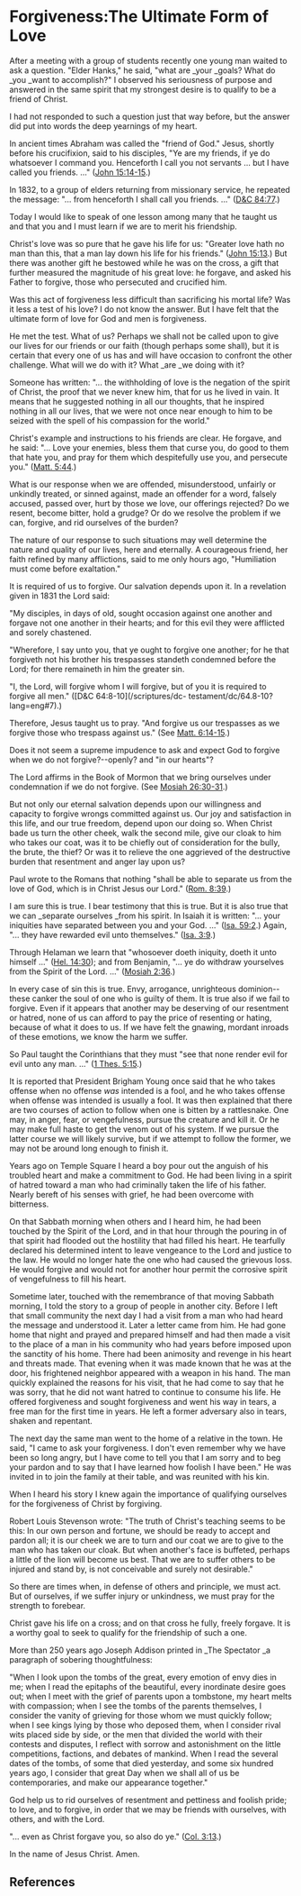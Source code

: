 # Forgiveness:The Ultimate Form of Love

After a meeting with a group of students recently one young man waited to ask
a question. "Elder Hanks," he said, "what are _your _goals? What do _you _want
to accomplish?" I observed his seriousness of purpose and answered in the same
spirit that my strongest desire is to qualify to be a friend of Christ.

I had not responded to such a question just that way before, but the answer
did put into words the deep yearnings of my heart.

In ancient times Abraham was called the "friend of God." Jesus, shortly before
his crucifixion, said to his disciples, "Ye are my friends, if ye do
whatsoever I command you. Henceforth I call you not servants ... but I have
called you friends. ..." ([John
15:14-15](/scriptures/nt/john/15.14-15?lang=eng#13).)

In 1832, to a group of elders returning from missionary service, he repeated
the message: "... from henceforth I shall call you friends. ..." ([D&amp;C
84:77](/scriptures/dc-testament/dc/84.77?lang=eng#76).)

Today I would like to speak of one lesson among many that he taught us and
that you and I must learn if we are to merit his friendship.

Christ's love was so pure that he gave his life for us: "Greater love hath no
man than this, that a man lay down his life for his friends." ([John
15:13](/scriptures/nt/john/15.13?lang=eng#12).) But there was another gift he
bestowed while he was on the cross, a gift that further measured the magnitude
of his great love: he forgave, and asked his Father to forgive, those who
persecuted and crucified him.

Was this act of forgiveness less difficult than sacrificing his mortal life?
Was it less a test of his love? I do not know the answer. But I have felt that
the ultimate form of love for God and men is forgiveness.

He met the test. What of us? Perhaps we shall not be called upon to give our
lives for our friends or our faith (though perhaps some shall), but it is
certain that every one of us has and will have occasion to confront the other
challenge. What will we do with it? What _are _we doing with it?

Someone has written: "... the withholding of love is the negation of the spirit
of Christ, the proof that we never knew him, that for us he lived in vain. It
means that he suggested nothing in all our thoughts, that he inspired nothing
in all our lives, that we were not once near enough to him to be seized with
the spell of his compassion for the world."

Christ's example and instructions to his friends are clear. He forgave, and he
said: "... Love your enemies, bless them that curse you, do good to them that
hate you, and pray for them which despitefully use you, and persecute you."
([Matt. 5:44](/scriptures/nt/matt/5.44?lang=eng#43).)

What is our response when we are offended, misunderstood, unfairly or unkindly
treated, or sinned against, made an offender for a word, falsely accused,
passed over, hurt by those we love, our offerings rejected? Do we resent,
become bitter, hold a grudge? Or do we resolve the problem if we can, forgive,
and rid ourselves of the burden?

The nature of our response to such situations may well determine the nature
and quality of our lives, here and eternally. A courageous friend, her faith
refined by many afflictions, said to me only hours ago, "Humiliation must come
before exaltation."

It is required of us to forgive. Our salvation depends upon it. In a
revelation given in 1831 the Lord said:

"My disciples, in days of old, sought occasion against one another and forgave
not one another in their hearts; and for this evil they were afflicted and
sorely chastened.

"Wherefore, I say unto you, that ye ought to forgive one another; for he that
forgiveth not his brother his trespasses standeth condemned before the Lord;
for there remaineth in him the greater sin.

"I, the Lord, will forgive whom I will forgive, but of you it is required to
forgive all men." ([D&amp;C 64:8-10](/scriptures/dc-
testament/dc/64.8-10?lang=eng#7).)

Therefore, Jesus taught us to pray. "And forgive us our trespasses as we
forgive those who trespass against us." (See [Matt.
6:14-15](/scriptures/nt/matt/6.14-15?lang=eng#13).)

Does it not seem a supreme impudence to ask and expect God to forgive when we
do not forgive?--openly? and "in our hearts"?

The Lord affirms in the Book of Mormon that we bring ourselves under
condemnation if we do not forgive. (See [Mosiah
26:30-31](/scriptures/bofm/mosiah/26.30-31?lang=eng#29).)

But not only our eternal salvation depends upon our willingness and capacity
to forgive wrongs committed against us. Our joy and satisfaction in this life,
and our true freedom, depend upon our doing so. When Christ bade us turn the
other cheek, walk the second mile, give our cloak to him who takes our coat,
was it to be chiefly out of consideration for the bully, the brute, the thief?
Or was it to relieve the one aggrieved of the destructive burden that
resentment and anger lay upon us?

Paul wrote to the Romans that nothing "shall be able to separate us from the
love of God, which is in Christ Jesus our Lord." ([Rom.
8:39](/scriptures/nt/rom/8.39?lang=eng#38).)

I am sure this is true. I bear testimony that this is true. But it is also
true that we can _separate ourselves _from his spirit. In Isaiah it is
written: "... your iniquities have separated between you and your God. ..." ([Isa.
59:2](/scriptures/ot/isa/59.2?lang=eng#1).) Again, "... they have rewarded evil
unto themselves." ([Isa. 3:9](/scriptures/ot/isa/3.9?lang=eng#8).)

Through Helaman we learn that "whosoever doeth iniquity, doeth it unto himself
..." ([Hel. 14:30](/scriptures/bofm/hel/14.30?lang=eng#29)); and from Benjamin,
"... ye do withdraw yourselves from the Spirit of the Lord. ..." ([Mosiah
2:36](/scriptures/bofm/mosiah/2.36?lang=eng#35).)

In every case of sin this is true. Envy, arrogance, unrighteous dominion--
these canker the soul of one who is guilty of them. It is true also if we fail
to forgive. Even if it appears that another may be deserving of our resentment
or hatred, none of us can afford to pay the price of resenting or hating,
because of what it does to us. If we have felt the gnawing, mordant inroads of
these emotions, we know the harm we suffer.

So Paul taught the Corinthians that they must "see that none render evil for
evil unto any man. ..." ([1 Thes.
5:15](/scriptures/nt/1-thes/5.15?lang=eng#14).)

It is reported that President Brigham Young once said that he who takes
offense when no offense _was_ intended is a fool, and he who takes offense
when offense was intended is usually a fool. It was then explained that there
are two courses of action to follow when one is bitten by a rattlesnake. One
may, in anger, fear, or vengefulness, pursue the creature and kill it. Or he
may make full haste to get the venom out of his system. If we pursue the
latter course we will likely survive, but if we attempt to follow the former,
we may not be around long enough to finish it.

Years ago on Temple Square I heard a boy pour out the anguish of his troubled
heart and make a commitment to God. He had been living in a spirit of hatred
toward a man who had criminally taken the life of his father. Nearly bereft of
his senses with grief, he had been overcome with bitterness.

On that Sabbath morning when others and I heard him, he had been touched by
the Spirit of the Lord, and in that hour through the pouring in of that spirit
had flooded out the hostility that had filled his heart. He tearfully declared
his determined intent to leave vengeance to the Lord and justice to the law.
He would no longer hate the one who had caused the grievous loss. He would
forgive and would not for another hour permit the corrosive spirit of
vengefulness to fill his heart.

Sometime later, touched with the remembrance of that moving Sabbath morning, I
told the story to a group of people in another city. Before I left that small
community the next day I had a visit from a man who had heard the message and
understood it. Later a letter came from him. He had gone home that night and
prayed and prepared himself and had then made a visit to the place of a man in
his community who had years before imposed upon the sanctity of his home.
There had been animosity and revenge in his heart and threats made. That
evening when it was made known that he was at the door, his frightened
neighbor appeared with a weapon in his hand. The man quickly explained the
reasons for his visit, that he had come to say that he was sorry, that he did
not want hatred to continue to consume his life. He offered forgiveness and
sought forgiveness and went his way in tears, a free man for the first time in
years. He left a former adversary also in tears, shaken and repentant.

The next day the same man went to the home of a relative in the town. He said,
"I came to ask your forgiveness. I don't even remember why we have been so
long angry, but I have come to tell you that I am sorry and to beg your pardon
and to say that I have learned how foolish I have been." He was invited in to
join the family at their table, and was reunited with his kin.

When I heard his story I knew again the importance of qualifying ourselves for
the forgiveness of Christ by forgiving.

Robert Louis Stevenson wrote: "The truth of Christ's teaching seems to be
this: In our own person and fortune, we should be ready to accept and pardon
all; it is our cheek we are to turn and our coat we are to give to the man who
has taken our cloak. But when another's face is buffeted, perhaps a little of
the lion will become us best. That we are to suffer others to be injured and
stand by, is not conceivable and surely not desirable."

So there are times when, in defense of others and principle, we must act. But
of ourselves, if we suffer injury or unkindness, we must pray for the strength
to forebear.

Christ gave his life on a cross; and on that cross he fully, freely forgave.
It is a worthy goal to seek to qualify for the friendship of such a one.

More than 250 years ago Joseph Addison printed in _The Spectator _a paragraph
of sobering thoughtfulness:

"When I look upon the tombs of the great, every emotion of envy dies in me;
when I read the epitaphs of the beautiful, every inordinate desire goes out;
when I meet with the grief of parents upon a tombstone, my heart melts with
compassion; when I see the tombs of the parents themselves, I consider the
vanity of grieving for those whom we must quickly follow; when I see kings
lying by those who deposed them, when I consider rival wits placed side by
side, or the men that divided the world with their contests and disputes, I
reflect with sorrow and astonishment on the little competitions, factions, and
debates of mankind. When I read the several dates of the tombs, of some that
died yesterday, and some six hundred years ago, I consider that great Day when
we shall all of us be contemporaries, and make our appearance together."

God help us to rid ourselves of resentment and pettiness and foolish pride; to
love, and to forgive, in order that we may be friends with ourselves, with
others, and with the Lord.

"... even as Christ forgave you, so also do ye." ([Col.
3:13](/scriptures/nt/col/3.13?lang=eng#12).)

In the name of Jesus Christ. Amen.

## References

